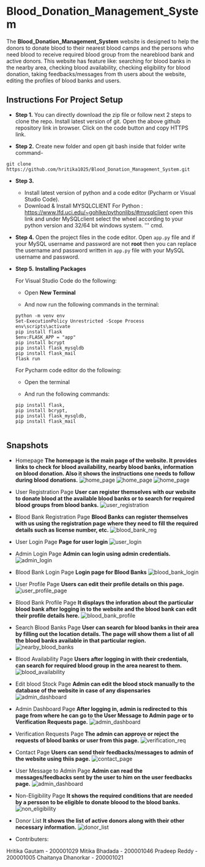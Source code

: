 # Blood_Donation_Management_System



The **Blood_Donation_Management_System** website is designed to help the donors to donate blood to their nearest blood camps and the persons who need blood to receive required blood group from the neareblood bank and active donors.
This website has feature like:
 searching for blood banks in the nearby area, 
 checking blood availability,
 checking eligibility for blood donation,
 taking feedbacks/messages from th users about the website,
 editing the profiles of blood banks and users.

## Instructions For Project Setup

- **Step 1.**
You can directly download the zip file or follow next 2 steps to clone the repo.
Install latest version of git. Open the above github repository link in browser. Click on the code button
and copy HTTPS link.

- **Step 2.**
Create new folder and open git bash inside that folder write command-
```
git clone https://github.com/hritika1025/Blood_Donation_Management_System.git
```
- **Step 3.**
  - Install latest version of python and a code editor (Pycharm or Visual Studio Code).
  - Download & Install MYSQLCLIENT For Python : https://www.lfd.uci.edu/~gohlke/pythonlibs/#mysqlclient open this link and under MySQLclient select the wheel according to your python version and 32/64 bit windows system. 
  '''
   cmd.

   
- **Step 4.**
   Open the project files in the code editor. Open `app.py` file and if your MySQL username and password are not **root** then you can replace the username and password written in `app.py` file with your MySQL username and password.

- **Step 5.**
  **Installing Packages**

  For Visual Studio Code do the following:
   - Open **New Terminal**

   - And now run the following commands in the terminal:
    ```
    python -m venv env
    Set-ExecutionPolicy Unrestricted -Scope Process
    env\scripts\activate
    pip install flask
    $env:FLASK_APP = "app"
    pip install bcrypt
    pip install flask_mysqldb
    pip install flask_mail
    flask run
    ```
    
  For Pycharm code editor do the following:
   - Open the terminal

   - And run the following commands:
    ```
    pip install flask,
    pip install bcrypt,
    pip install flask_mysqldb,
    pip install flask_mail


## Snapshots

- Homepage
**The homepage is the main page of the website. It provides links to check for blood availability, nearby blood banks, information on blood donation. Also it shows the instructions one needs to follow during blood donations.**
![home_page](https://github.com/hritika1025/Blood_Donation_Management_System/blob/main/static/images/Screenshots2/home1.png)
![home_page](https://github.com/hritika1025/Blood_Donation_Management_System/blob/main/static/images/Screenshots2/home2.png)
![home_page](https://github.com/hritika1025/Blood_Donation_Management_System/blob/main/static/images/Screenshots2/home3.png)


- User Registration Page
**User can register themselves with our website to donate blood at the available blood banks or to search for required blood groups from blood banks.**
![user_registration](https://github.com/hritika1025/Blood_Donation_Management_System/blob/main/static/images/Screenshots2/user_registration.png)


- Blood Bank Registration Page
**Blood Banks can register themselves with us using the registration page where they need to fill the required details such as license number, etc.**
![blood_bank_reg](https://github.com/hritika1025/Blood_Donation_Management_System/blob/main/static/images/Screenshots2/blood_bank_reg.png)


- User Login Page
**Page for user login**
![user_login](https://github.com/hritika1025/Blood_Donation_Management_System/blob/main/static/images/Screenshots2/user_login.png)


- Admin Login Page
**Admin can login using admin credentials.**
![admin_login](https://github.com/hritika1025/Blood_Donation_Management_System/blob/main/static/images/Screenshots2/admin_login.png)


- Blood Bank Login Page
**Login page for Blood Banks**
![blood_bank_login](https://github.com/hritika1025/Blood_Donation_Management_System/blob/main/static/images/Screenshots2/blood_bank_login.png)


- User Profile Page
**Users can edit their profile details on this page.**
![user_profile_page](https://github.com/hritika1025/Blood_Donation_Management_System/blob/main/static/images/Screenshots2/user_profile.png)


- Blood Bank Profile Page
**It displays the inforation about the particular blood bank after logging in to the website and the blood bank can edit their profile details here.**
![blood_bank_profile](https://github.com/hritika1025/Blood_Donation_Management_System/blob/main/static/images/Screenshots2/blood_bank_profile.png)


- Search Blood Banks Page
**User can search for blood banks in their area by filling out the location details. The page will show them a list of all the blood banks available in that particular region.**
![nearby_blood_banks](https://github.com/hritika1025/Blood_Donation_Management_System/blob/main/static/images/Screenshots2/nearby_blood_bank.png)


- Blood Availability Page
**Users after logging in with their credentials, can search for required blood group in the area nearest to them.**
![blood_availability](https://github.com/hritika1025/Blood_Donation_Management_System/blob/main/static/images/Screenshots2/check_blood_availability.png)


- Edit blood Stock Page
**Admin can edit the blood stock manually to the database of the website in case of any dispensaries**
![admin_dashboard](https://github.com/hritika1025/Blood_Donation_Management_System/blob/main/static/images/Screenshots2/edit_blood_stock.png)


- Admin Dashboard Page
**After logging in, admin is redirected to this page from where he can go to the User Message to Admin page or to Verification Requests page.**
![admin_dashboard](https://github.com/hritika1025/Blood_Donation_Management_System/blob/main/static/images/Screenshots2/admin_dashboard.png)


- Verification Requests Page
**The admin can approve or reject the requests of blood banks or user from this page.**
![verification_req](https://github.com/hritika1025/Blood_Donation_Management_System/blob/main/static/images/Screenshots2/verification_req.png)


- Contact Page
**Users can send their feedbacks/messages to admin of the website using thiis page.**
![contact_page](https://github.com/hritika1025/Blood_Donation_Management_System/blob/main/static/images/Screenshots2/contact_page.png)


- User Message to Admin Page
**Admin can read the messages/feedbacks sent by the user to him on the user feedbacks page.**
![admin_dashboard](https://github.com/hritika1025/Blood_Donation_Management_System/blob/main/static/images/Screenshots2/feedback.png)


- Non-Eligibility Page
**It shows the required conditions that are needed by a persson to be eligible to donate bloood to the blood banks.**
![non_eligibility](https://github.com/hritika1025/Blood_Donation_Management_System/blob/main/static/images/Screenshots2/Non_eligibility.png)


- Donor List
**It shows the list of active donors along with their other necessary information.**
![donor_list](https://github.com/hritika1025/Blood_Donation_Management_System/blob/main/static/images/Screenshots2/donor_list.png)


- Contributers:

Hritika Gautam      - 200001029
Mitika Bhadada      - 200001046
Pradeep Reddy       - 200001005
Chaitanya Dhanorkar - 200001021